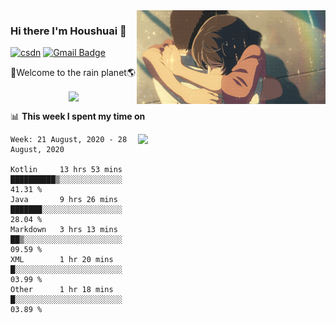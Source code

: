 <img  align='right' height="150" src="https://github.com/LikeRainDay/LikeRainDay/blob/master/pic/img_rain_1.gif?raw=true">



### Hi there I'm Houshuai :lemon:

[![csdn](https://img.shields.io/badge/-csdn-c14438?style=flat-square&logo=c&logoColor=white)](https://blog.csdn.net/qq_15807167)
[![Gmail Badge](https://img.shields.io/badge/-gmail-c14438?style=flat-square&logo=Gmail&logoColor=white&link=mailto:houshuai0816@gmail.com)](mailto:houshuai0816@gmail.com)

🚀Welcome to the rain planet🌎

<center>
<img align='center'  src="https://source.unsplash.com/random/1200x600">
</center>

📊 **This week I spent my time on**

<img align='right'   width="300" src="https://github-readme-stats.vercel.app/api?username=LikeRainDay&show_icons=true&title_color=fff&icon_color=79ff97&text_color=9f9f9f&bg_color=151515">

<!--START_SECTION:waka-->
```text
Week: 21 August, 2020 - 28 August, 2020

Kotlin     13 hrs 53 mins  ██████████▒░░░░░░░░░░░░░░   41.31 % 
Java       9 hrs 26 mins   ███████░░░░░░░░░░░░░░░░░░   28.04 % 
Markdown   3 hrs 13 mins   ██▒░░░░░░░░░░░░░░░░░░░░░░   09.59 % 
XML        1 hr 20 mins    █░░░░░░░░░░░░░░░░░░░░░░░░   03.99 % 
Other      1 hr 18 mins    █░░░░░░░░░░░░░░░░░░░░░░░░   03.89 % 
```
<!--END_SECTION:waka-->
